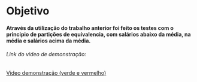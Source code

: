 <h1>Objetivo</h1>
<h4>Através da utilização do trabalho anterior foi feito os testes com o principio de partições de equivalencia, com salários abaixo da média, na média e salários acima da média.</h4>
<h6>Link do video de demonstração:</h6>
<a href="https://www.youtube.com/watch?v=eRFCOk_FMIk&feature=youtu.be">Video demonstração (verde e vermelho)<a>

